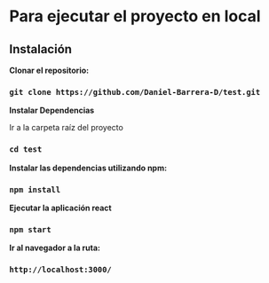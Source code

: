 # Para ejecutar el proyecto en local

## Instalación
**Clonar el repositorio:**

### `git clone https://github.com/Daniel-Barrera-D/test.git`

**Instalar Dependencias**

Ir a la carpeta raíz del proyecto
### `cd test`

**Instalar las dependencias utilizando npm:**
### `npm install`

**Ejecutar la aplicación react**
### `npm start`

**Ir al navegador a la ruta:**
### `http://localhost:3000/`
